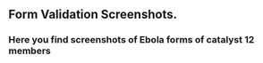 ## Form Validation Screenshots.

### Here you find screenshots of Ebola forms of catalyst 12 members
